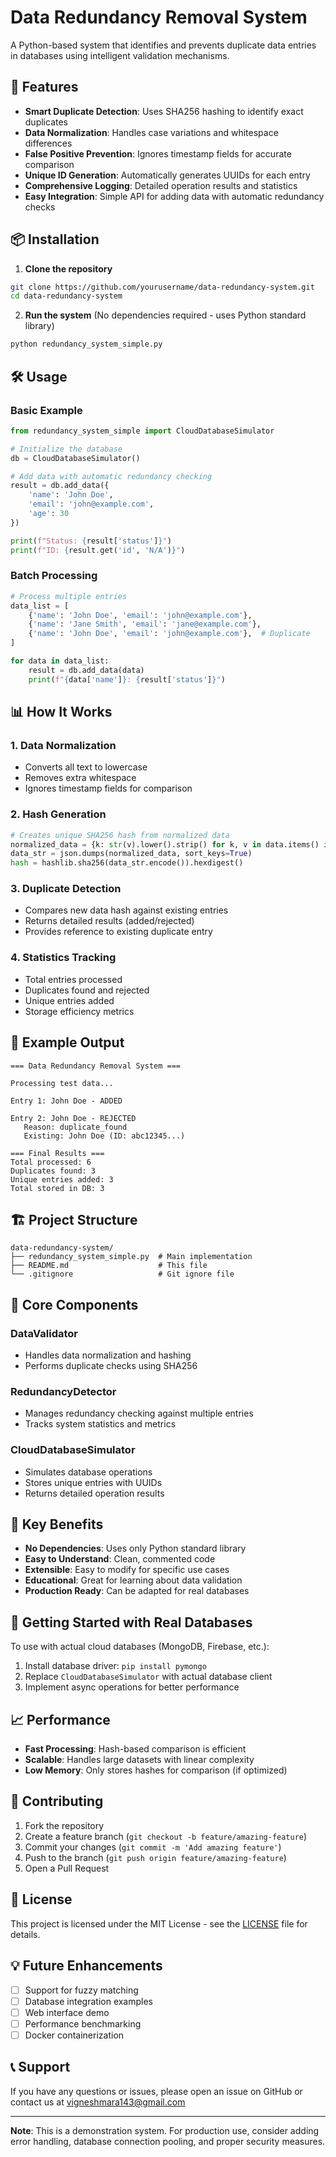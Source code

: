 # Data Redundancy Removal System

A Python-based system that identifies and prevents duplicate data entries in databases using intelligent validation mechanisms.

## 🚀 Features

- **Smart Duplicate Detection**: Uses SHA256 hashing to identify exact duplicates
- **Data Normalization**: Handles case variations and whitespace differences
- **False Positive Prevention**: Ignores timestamp fields for accurate comparison
- **Unique ID Generation**: Automatically generates UUIDs for each entry
- **Comprehensive Logging**: Detailed operation results and statistics
- **Easy Integration**: Simple API for adding data with automatic redundancy checks

## 📦 Installation

1. **Clone the repository**
```bash
git clone https://github.com/yourusername/data-redundancy-system.git
cd data-redundancy-system
```

2. **Run the system** (No dependencies required - uses Python standard library)
```bash
python redundancy_system_simple.py
```

## 🛠️ Usage

### Basic Example

```python
from redundancy_system_simple import CloudDatabaseSimulator

# Initialize the database
db = CloudDatabaseSimulator()

# Add data with automatic redundancy checking
result = db.add_data({
    'name': 'John Doe', 
    'email': 'john@example.com', 
    'age': 30
})

print(f"Status: {result['status']}")
print(f"ID: {result.get('id', 'N/A')}")
```

### Batch Processing

```python
# Process multiple entries
data_list = [
    {'name': 'John Doe', 'email': 'john@example.com'},
    {'name': 'Jane Smith', 'email': 'jane@example.com'},
    {'name': 'John Doe', 'email': 'john@example.com'},  # Duplicate
]

for data in data_list:
    result = db.add_data(data)
    print(f"{data['name']}: {result['status']}")
```

## 📊 How It Works

### 1. Data Normalization
- Converts all text to lowercase
- Removes extra whitespace
- Ignores timestamp fields for comparison

### 2. Hash Generation
```python
# Creates unique SHA256 hash from normalized data
normalized_data = {k: str(v).lower().strip() for k, v in data.items() if k != 'timestamp'}
data_str = json.dumps(normalized_data, sort_keys=True)
hash = hashlib.sha256(data_str.encode()).hexdigest()
```

### 3. Duplicate Detection
- Compares new data hash against existing entries
- Returns detailed results (added/rejected)
- Provides reference to existing duplicate entry

### 4. Statistics Tracking
- Total entries processed
- Duplicates found and rejected
- Unique entries added
- Storage efficiency metrics

## 🧪 Example Output

```
=== Data Redundancy Removal System ===

Processing test data...

Entry 1: John Doe - ADDED

Entry 2: John Doe - REJECTED
   Reason: duplicate_found
   Existing: John Doe (ID: abc12345...)

=== Final Results ===
Total processed: 6
Duplicates found: 3
Unique entries added: 3
Total stored in DB: 3
```

## 🏗️ Project Structure

```
data-redundancy-system/
├── redundancy_system_simple.py  # Main implementation
├── README.md                    # This file
└── .gitignore                   # Git ignore file
```

## 🔧 Core Components

### DataValidator
- Handles data normalization and hashing
- Performs duplicate checks using SHA256

### RedundancyDetector
- Manages redundancy checking against multiple entries
- Tracks system statistics and metrics

### CloudDatabaseSimulator
- Simulates database operations
- Stores unique entries with UUIDs
- Returns detailed operation results

## 🌟 Key Benefits

- **No Dependencies**: Uses only Python standard library
- **Easy to Understand**: Clean, commented code
- **Extensible**: Easy to modify for specific use cases
- **Educational**: Great for learning about data validation
- **Production Ready**: Can be adapted for real databases

## 🚀 Getting Started with Real Databases

To use with actual cloud databases (MongoDB, Firebase, etc.):

1. Install database driver: `pip install pymongo`
2. Replace `CloudDatabaseSimulator` with actual database client
3. Implement async operations for better performance

## 📈 Performance

- **Fast Processing**: Hash-based comparison is efficient
- **Scalable**: Handles large datasets with linear complexity
- **Low Memory**: Only stores hashes for comparison (if optimized)

## 🤝 Contributing

1. Fork the repository
2. Create a feature branch (`git checkout -b feature/amazing-feature`)
3. Commit your changes (`git commit -m 'Add amazing feature'`)
4. Push to the branch (`git push origin feature/amazing-feature`)
5. Open a Pull Request

## 📄 License

This project is licensed under the MIT License - see the [LICENSE](LICENSE) file for details.

## 💡 Future Enhancements

- [ ] Support for fuzzy matching
- [ ] Database integration examples
- [ ] Web interface demo
- [ ] Performance benchmarking
- [ ] Docker containerization

## 📞 Support

If you have any questions or issues, please open an issue on GitHub or contact us at vigneshmara143@gmail.com

---

**Note**: This is a demonstration system. For production use, consider adding error handling, database connection pooling, and proper security measures.
